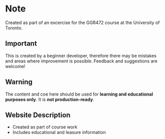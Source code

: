 
# Note

Created as part of an excercise for the GGR472 course at the University of Toronto.

## Important

This is created by a beginner developer, therefore there may be mistakes and areas where improvement is possible. Feedback and suggestions are welcome!

## Warning

The content and coe here should be used for **learning and educational purposes only**. It is **not production-ready**.

## Website Description
- Created as part of course work
- Includes educational and leasure information
  

  
